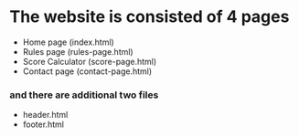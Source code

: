 # The website is consisted of 4 pages

- Home page (index.html)
- Rules page (rules-page.html)
- Score Calculator (score-page.html)
- Contact page (contact-page.html)


### and there are additional two files

+ header.html
+ footer.html